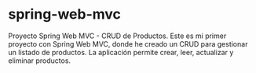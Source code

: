 # spring-web-mvc
Proyecto Spring Web MVC - CRUD de Productos. Este es mi primer proyecto con Spring Web MVC, donde he creado un CRUD para gestionar un listado de productos. La aplicación permite crear, leer, actualizar y eliminar productos.
